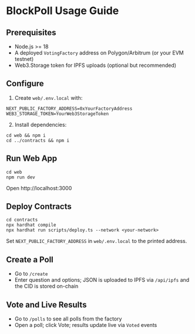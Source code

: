 # BlockPoll Usage Guide

## Prerequisites
- Node.js >= 18
- A deployed `VotingFactory` address on Polygon/Arbitrum (or your EVM testnet)
- Web3.Storage token for IPFS uploads (optional but recommended)

## Configure
1) Create `web/.env.local` with:
```
NEXT_PUBLIC_FACTORY_ADDRESS=0xYourFactoryAddress
WEB3_STORAGE_TOKEN=YourWeb3StorageToken
```
2) Install dependencies:
```
cd web && npm i
cd ../contracts && npm i
```

## Run Web App
```
cd web
npm run dev
```
Open http://localhost:3000

## Deploy Contracts
```
cd contracts
npx hardhat compile
npx hardhat run scripts/deploy.ts --network <your-network>
```
Set `NEXT_PUBLIC_FACTORY_ADDRESS` in `web/.env.local` to the printed address.

## Create a Poll
- Go to `/create`
- Enter question and options; JSON is uploaded to IPFS via `/api/ipfs` and the CID is stored on-chain

## Vote and Live Results
- Go to `/polls` to see all polls from the factory
- Open a poll; click Vote; results update live via `Voted` events
